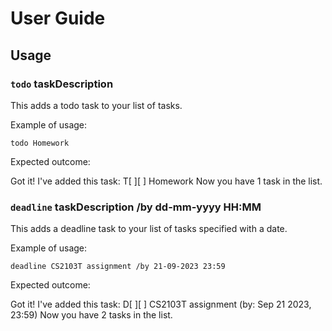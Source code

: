 # User Guide


## Usage

### `todo` taskDescription

This adds a todo task to your list of tasks.

Example of usage: 

`todo Homework`

Expected outcome:

Got it! I've added this task:
T[ ][ ] Homework
Now you have 1 task in the list.

### `deadline` taskDescription /by dd-mm-yyyy HH:MM

This adds a deadline task to your list of tasks specified with a date.

Example of usage: 

`deadline CS2103T assignment /by 21-09-2023 23:59`

Expected outcome:

Got it! I've added this task:
D[ ][ ] CS2103T assignment (by: Sep 21 2023, 23:59)
Now you have 2 tasks in the list.


